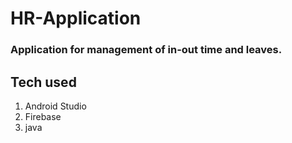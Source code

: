 # HR-Application
### Application for management of in-out time and leaves.
## Tech used
1. Android Studio
2. Firebase
3. java
